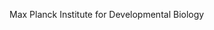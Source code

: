 [//]: # (Created by ./bin/manage_files.pl from ./species/Pristionchus_exspectatus/PRJEB24288/Pristionchus_exspectatus_PRJEB24288.summary.html on Thu Jun 11 13:45:22 2020)
Max Planck Institute for Developmental Biology
